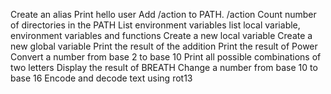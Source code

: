 Create an alias
Print hello user
Add /action to PATH. /action
Count number of directories in the PATH
List environment variables
list local variable, environment variables and functions
Create a new local variable
Create a new global variable
Print the result of the addition
Print the result of Power
Convert a number from base 2 to base 10
Print all possible combinations of two letters
Display the result of BREATH
Change a number from base 10 to base 16
Encode and decode text using rot13
